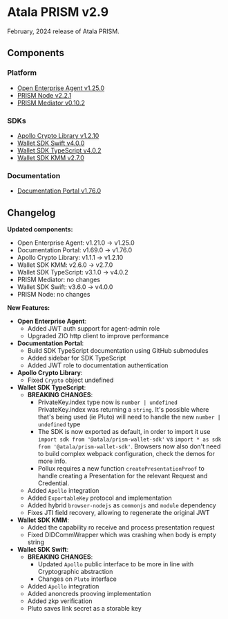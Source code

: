 # Atala PRISM v2.9

February, 2024 release of Atala PRISM.

## Components

### Platform

* [Open Enterprise Agent v1.25.0](https://github.com/hyperledger-labs/open-enterprise-agent/releases/tag/prism-agent-v1.25.0)
* [PRISM Node v2.2.1](https://github.com/input-output-hk/atala-prism/releases/tag/v2.2.1)
* [PRISM Mediator v0.10.2](https://github.com/input-output-hk/atala-prism-mediator/releases/tag/prism-mediator-v0.10.2)

### SDKs

* [Apollo Crypto Library v1.2.10](https://github.com/input-output-hk/atala-prism-apollo/releases/tag/v1.2.10)
* [Wallet SDK Swift v4.0.0](https://github.com/input-output-hk/atala-prism-wallet-sdk-swift/releases/tag/4.0.0)
* [Wallet SDK TypeScript v4.0.2](https://github.com/input-output-hk/atala-prism-wallet-sdk-ts/releases/tag/v4.0.1)
* [Wallet SDK KMM v2.7.0](https://github.com/input-output-hk/atala-prism-wallet-sdk-kmm/releases/tag/v2.7.0)

### Documentation

* [Documentation Portal v1.76.0](https://github.com/input-output-hk/atala-prism-docs/releases/tag/v1.76.0)

## Changelog

**Updated components:**

- Open Enterprise Agent: v1.21.0 -> v1.25.0
- Documentation Portal: v1.69.0 -> v1.76.0
- Apollo Crypto Library: v1.1.1 -> v1.2.10
- Wallet SDK KMM: v2.6.0 -> v2.7.0
- Wallet SDK TypeScript: v3.1.0 -> v4.0.2
- PRISM Mediator: no changes
- Wallet SDK Swift: v3.6.0 -> v4.0.0
- PRISM Node: no changes

**New Features:**

- **Open Enterprise Agent**:
  - Added JWT auth support for agent-admin role
  - Upgraded ZIO http client to improve performance
- **Documentation Portal**:
  - Build SDK TypeScript documentation using GitHub submodules
  - Added sidebar for SDK TypeScript
  - Added JWT role to documentation authentication 
- **Apollo Crypto Library**:
  - Fixed `Crypto` object undefined
- **Wallet SDK TypeScript**: 
  - **BREAKING CHANGES**:
    - PrivateKey.index type now is `number | undefined` PrivateKey.index was returning a `string`. It's possible where that's being used (ie Pluto) will need to handle the new `number | undefined` type
    - The SDK is now exported as default, in order to import it use `import sdk from '@atala/prism-wallet-sdk'` vs `import * as sdk from '@atala/prism-wallet-sdk'`. Browsers now also don't need to build complex webpack configuration, check the demos for more info.
    - Pollux requires a new function `createPresentationProof` to handle creating a Presentation for the relevant Request and Credential.
  - Added `Apollo` integration
  - Added `ExportableKey` protocol and implementation
  - Added hybrid `browser-nodejs` as `commonjs` and `module` dependency
  - Fixes JTI field recovery, allowing to regenerate the original JWT
- **Wallet SDK KMM**:
  - Added the capability ro receive and process presentation request
  - Fixed DIDCommWrapper which was crashing when body is empty string
- **Wallet SDK Swift**:
  - **BREAKING CHANGES**:
    - Updated `Apollo` public interface to be more in line with Cryptographic abstraction
    - Changes on `Pluto` interface
  - Added `Apollo` integration
  - Added anoncreds prooving implementation
  - Added zkp verification
  - Pluto saves link secret as a storable key
